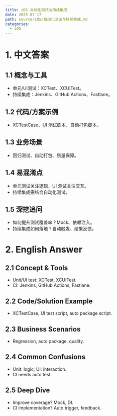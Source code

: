 ```yaml
---
title: iOS 自动化测试与持续集成
date: 2025-07-17
path: source/iOS/自动化测试与持续集成.md
categories:
  - iOS
---
```


# 1. 中文答案

## 1.1 概念与工具
- 单元/UI测试：XCTest、XCUITest。
- 持续集成：Jenkins、GitHub Actions、Fastlane。

## 1.2 代码/方案示例
- XCTestCase、UI 测试脚本、自动打包脚本。

## 1.3 业务场景
- 回归测试、自动打包、质量保障。

## 1.4 易混淆点
- 单元测试关注逻辑，UI 测试关注交互。
- 持续集成需结合自动化测试。

## 1.5 深挖追问
- 如何提升测试覆盖率？Mock、依赖注入。
- 持续集成如何落地？自动触发、结果反馈。

# 2. English Answer

## 2.1 Concept & Tools
- Unit/UI test: XCTest, XCUITest.
- CI: Jenkins, GitHub Actions, Fastlane.

## 2.2 Code/Solution Example
- XCTestCase, UI test script, auto package script.

## 2.3 Business Scenarios
- Regression, auto package, quality.

## 2.4 Common Confusions
- Unit: logic; UI: interaction.
- CI needs auto test.

## 2.5 Deep Dive
- Improve coverage? Mock, DI.
- CI implementation? Auto trigger, feedback.
